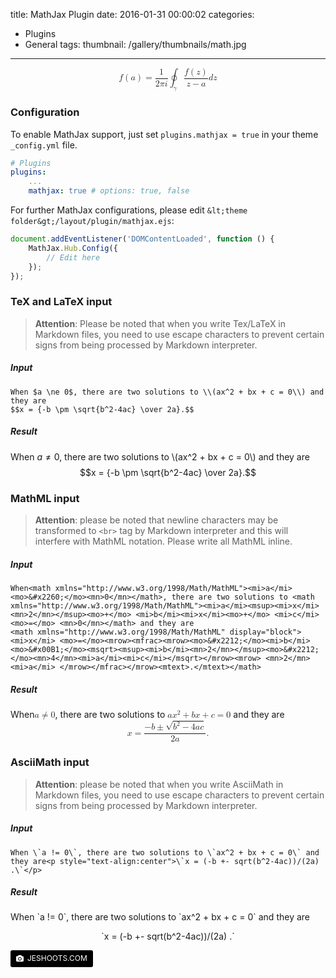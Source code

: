 title: MathJax Plugin
date: 2016-01-31 00:00:02
categories:
- Plugins
- General
tags:
thumbnail: /gallery/thumbnails/math.jpg
---

<math xmlns="http://www.w3.org/1998/Math/MathML" display="block"><mrow><mi>f</mi><mrow><mo>(</mo><mi>a</mi><mo>)</mo></mrow></mrow><mo>=</mo><mrow><mfrac><mn>1</mn><mrow><mn>2</mn><mi>&#x3C0;</mi><mi>i</mi></mrow></mfrac><msub><mo>&#x222E;</mo><mrow><mi>&#x3B3;</mi></mrow></msub><mfrac><mrow><mi>f</mi><mo>(</mo><mi>z</mi><mo>)</mo></mrow><mrow><mi>z</mi><mo>&#x2212;</mo><mi>a</mi></mrow></mfrac><mi>d</mi><mi>z</mi></mrow></math>

### Configuration

To enable MathJax support, just set `plugins.mathjax = true` in your theme `_config.yml` file.

```yml
# Plugins
plugins:
    ...
    mathjax: true # options: true, false
```
<!-- more -->
For further MathJax configurations, please edit `&lt;theme folder&gt;/layout/plugin/mathjax.ejs`:

```js
document.addEventListener('DOMContentLoaded', function () {
    MathJax.Hub.Config({
        // Edit here
    });
});
```

### TeX and LaTeX input
> **Attention**: Please be noted that when you write Tex/LaTeX in Markdown files, you need to use escape characters to prevent certain signs from being processed by Markdown interpreter.

##### Input
```
When $a \ne 0$, there are two solutions to \\(ax^2 + bx + c = 0\\) and they are
$$x = {-b \pm \sqrt{b^2-4ac} \over 2a}.$$
```

##### Result
When $a \ne 0$, there are two solutions to \\(ax^2 + bx + c = 0\\) and they are
$$x = {-b \pm \sqrt{b^2-4ac} \over 2a}.$$

### MathML input
> **Attention**: please be noted that newline characters may be transformed to `<br>` tag by Markdown interpreter and this will interfere with MathML notation. Please write all MathML inline.

##### Input
```
When<math xmlns="http://www.w3.org/1998/Math/MathML"><mi>a</mi><mo>&#x2260;</mo><mn>0</mn></math>, there are two solutions to <math xmlns="http://www.w3.org/1998/Math/MathML"><mi>a</mi><msup><mi>x</mi><mn>2</mn></msup><mo>+</mo> <mi>b</mi><mi>x</mi><mo>+</mo> <mi>c</mi> <mo>=</mo> <mn>0</mn></math> and they are
<math xmlns="http://www.w3.org/1998/Math/MathML" display="block"><mi>x</mi> <mo>=</mo><mrow><mfrac><mrow><mo>&#x2212;</mo><mi>b</mi><mo>&#x00B1;</mo><msqrt><msup><mi>b</mi><mn>2</mn></msup><mo>&#x2212;</mo><mn>4</mn><mi>a</mi><mi>c</mi></msqrt></mrow><mrow> <mn>2</mn><mi>a</mi> </mrow></mfrac></mrow><mtext>.</mtext></math>
```

##### Result
When<math xmlns="http://www.w3.org/1998/Math/MathML"><mi>a</mi><mo>&#x2260;</mo><mn>0</mn></math>, there are two solutions to <math xmlns="http://www.w3.org/1998/Math/MathML"><mi>a</mi><msup><mi>x</mi><mn>2</mn></msup><mo>+</mo> <mi>b</mi><mi>x</mi><mo>+</mo> <mi>c</mi> <mo>=</mo> <mn>0</mn></math> and they are
<math xmlns="http://www.w3.org/1998/Math/MathML" display="block"><mi>x</mi> <mo>=</mo><mrow><mfrac><mrow><mo>&#x2212;</mo><mi>b</mi><mo>&#x00B1;</mo><msqrt><msup><mi>b</mi><mn>2</mn></msup><mo>&#x2212;</mo><mn>4</mn><mi>a</mi><mi>c</mi></msqrt></mrow><mrow> <mn>2</mn><mi>a</mi> </mrow></mfrac></mrow><mtext>.</mtext></math>

### AsciiMath input
> **Attention**: please be noted that when you write AsciiMath in Markdown files, you need to use escape characters to prevent certain signs from being processed by Markdown interpreter.

##### Input
```
When \`a != 0\`, there are two solutions to \`ax^2 + bx + c = 0\` and they are<p style="text-align:center">\`x = (-b +- sqrt(b^2-4ac))/(2a) .\`</p>
```

##### Result
When \`a != 0\`, there are two solutions to \`ax^2 + bx + c = 0\` and they are<p style="text-align:center">\`x = (-b +- sqrt(b^2-4ac))/(2a) .\`</p>

<a style="background-color:black;color:white;text-decoration:none;padding:4px 6px;font-size:12px;line-height:1.2;display:inline-block;border-radius:3px" href="https://unsplash.com/@jeshoots?utm_medium=referral&amp;utm_campaign=photographer-credit&amp;utm_content=creditBadge" target="_blank" rel="noopener noreferrer" title="Download free do whatever you want high-resolution photos from JESHOOTS.COM"><span style="display:inline-block;padding:2px 3px"><svg xmlns="http://www.w3.org/2000/svg" style="height:12px;width:auto;position:relative;vertical-align:middle;top:-1px;fill:white" viewBox="0 0 32 32"><title>unsplash-logo</title><path d="M20.8 18.1c0 2.7-2.2 4.8-4.8 4.8s-4.8-2.1-4.8-4.8c0-2.7 2.2-4.8 4.8-4.8 2.7.1 4.8 2.2 4.8 4.8zm11.2-7.4v14.9c0 2.3-1.9 4.3-4.3 4.3h-23.4c-2.4 0-4.3-1.9-4.3-4.3v-15c0-2.3 1.9-4.3 4.3-4.3h3.7l.8-2.3c.4-1.1 1.7-2 2.9-2h8.6c1.2 0 2.5.9 2.9 2l.8 2.4h3.7c2.4 0 4.3 1.9 4.3 4.3zm-8.6 7.5c0-4.1-3.3-7.5-7.5-7.5-4.1 0-7.5 3.4-7.5 7.5s3.3 7.5 7.5 7.5c4.2-.1 7.5-3.4 7.5-7.5z"></path></svg></span><span style="display:inline-block;padding:2px 3px">JESHOOTS.COM</span></a>
